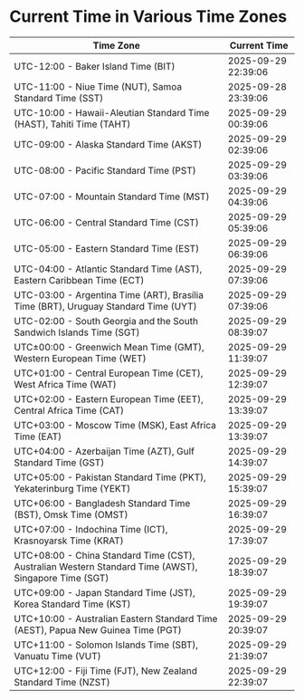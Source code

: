 # Current Time in Various Time Zones

| Time Zone | Current Time |
|-----------|--------------|
| UTC-12:00 - Baker Island Time (BIT) | 2025-09-29 22:39:06 |
| UTC-11:00 - Niue Time (NUT), Samoa Standard Time (SST) | 2025-09-28 23:39:06 |
| UTC-10:00 - Hawaii-Aleutian Standard Time (HAST), Tahiti Time (TAHT) | 2025-09-29 00:39:06 |
| UTC-09:00 - Alaska Standard Time (AKST) | 2025-09-29 02:39:06 |
| UTC-08:00 - Pacific Standard Time (PST) | 2025-09-29 03:39:06 |
| UTC-07:00 - Mountain Standard Time (MST) | 2025-09-29 04:39:06 |
| UTC-06:00 - Central Standard Time (CST) | 2025-09-29 05:39:06 |
| UTC-05:00 - Eastern Standard Time (EST) | 2025-09-29 06:39:06 |
| UTC-04:00 - Atlantic Standard Time (AST), Eastern Caribbean Time (ECT) | 2025-09-29 07:39:06 |
| UTC-03:00 - Argentina Time (ART), Brasília Time (BRT), Uruguay Standard Time (UYT) | 2025-09-29 07:39:06 |
| UTC-02:00 - South Georgia and the South Sandwich Islands Time (SGT) | 2025-09-29 08:39:07 |
| UTC±00:00 - Greenwich Mean Time (GMT), Western European Time (WET) | 2025-09-29 11:39:07 |
| UTC+01:00 - Central European Time (CET), West Africa Time (WAT) | 2025-09-29 12:39:07 |
| UTC+02:00 - Eastern European Time (EET), Central Africa Time (CAT) | 2025-09-29 13:39:07 |
| UTC+03:00 - Moscow Time (MSK), East Africa Time (EAT) | 2025-09-29 13:39:07 |
| UTC+04:00 - Azerbaijan Time (AZT), Gulf Standard Time (GST) | 2025-09-29 14:39:07 |
| UTC+05:00 - Pakistan Standard Time (PKT), Yekaterinburg Time (YEKT) | 2025-09-29 15:39:07 |
| UTC+06:00 - Bangladesh Standard Time (BST), Omsk Time (OMST) | 2025-09-29 16:39:07 |
| UTC+07:00 - Indochina Time (ICT), Krasnoyarsk Time (KRAT) | 2025-09-29 17:39:07 |
| UTC+08:00 - China Standard Time (CST), Australian Western Standard Time (AWST), Singapore Time (SGT) | 2025-09-29 18:39:07 |
| UTC+09:00 - Japan Standard Time (JST), Korea Standard Time (KST) | 2025-09-29 19:39:07 |
| UTC+10:00 - Australian Eastern Standard Time (AEST), Papua New Guinea Time (PGT) | 2025-09-29 20:39:07 |
| UTC+11:00 - Solomon Islands Time (SBT), Vanuatu Time (VUT) | 2025-09-29 21:39:07 |
| UTC+12:00 - Fiji Time (FJT), New Zealand Standard Time (NZST) | 2025-09-29 22:39:07 |
